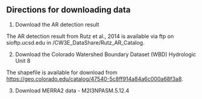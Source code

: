 ## Directions for downloading data

1. Download the AR detection result

The AR detection result from Rutz et al., 2014 is available via ftp on sioftp.ucsd.edu in /CW3E_DataShare/Rutz_AR_Catalog.

2. Download the Colorado Watershed Boundary Dataset (WBD) Hydrologic Unit 8

The shapefile is available for download from https://geo.colorado.edu/catalog/47540-5c8ff914a84a6c000a68f3a8.

3. Download MERRA2 data - M2I3NPASM.5.12.4